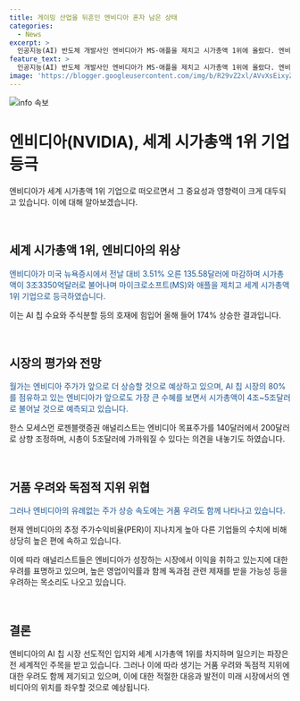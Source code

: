 ```yaml
---
title: 게이밍 산업을 뒤흔인 엔비디아 혼자 남은 상태
categories:
  - News
excerpt: >
  인공지능(AI) 반도체 개발사인 엔비디아가 MS·애플을 제치고 시가총액 1위에 올랐다. 엔비디아 주가는 174% 급등하며 글로벌 시가총액 1위 자리에 올랐고, AI 칩 시장의 80%를 점유하며 높은 수혜를 기대하고 있다. 하지만 주가 상승 속도에 대한 우려와 경쟁사의 AI 칩 시장 진입으로 인한 리스크도 존재한다. 이에 대한 월가의 평가는 분분한 상황이며, 엔비디아의 성장세가 둔화될 우려도 있다.하지만, 엔비디아의 시장지배력은 여전히 강하며, 높은 영업이익률과 차세대 AI 모델 개발에 대한 기대감도 크다.
feature_text: >
  인공지능(AI) 반도체 개발사인 엔비디아가 MS·애플을 제치고 시가총액 1위에 올랐다. 엔비디아 주가는 174% 급등하며 글로벌 시가총액 1위 자리에 올랐고, AI 칩 시장의 80%를 점유하며 높은 수혜를 기대하고 있다. 하지만 주가 상승 속도에 대한 우려와 경쟁사의 AI 칩 시장 진입으로 인한 리스크도 존재한다. 이에 대한 월가의 평가는 분분한 상황이며, 엔비디아의 성장세가 둔화될 우려도 있다.하지만, 엔비디아의 시장지배력은 여전히 강하며, 높은 영업이익률과 차세대 AI 모델 개발에 대한 기대감도 크다.
image: 'https://blogger.googleusercontent.com/img/b/R29vZ2xl/AVvXsEixyZcFfHzMRdzZMjFBmAUKJYCLCGyLL1o632UiGVXcaFdKo_bkvkuCioo0uUKlGfBVcT3P84aROyZIXSBEx3Aw5nCQ3pTgDom1WDC4m8eifvWiAmWEEVb4x6G_l8C0QH225ldMjyaFvpxGEBGNO37VmDTDMHGhJPq73UglMfDca1-0aw/s1600/blogspot.png'
---
```


<p><img src="https://blogger.googleusercontent.com/img/b/R29vZ2xl/AVvXsEixyZcFfHzMRdzZMjFBmAUKJYCLCGyLL1o632UiGVXcaFdKo_bkvkuCioo0uUKlGfBVcT3P84aROyZIXSBEx3Aw5nCQ3pTgDom1WDC4m8eifvWiAmWEEVb4x6G_l8C0QH225ldMjyaFvpxGEBGNO37VmDTDMHGhJPq73UglMfDca1-0aw/s1600/blogspot.png" alt="info 속보" /></p>

<h1>엔비디아(NVIDIA), 세계 시가총액 1위 기업 등극</h1>

<p>엔비디아가 세계 시가총액 1위 기업으로 떠오르면서 그 중요성과 영향력이 크게 대두되고 있습니다. 이에 대해 알아보겠습니다.</p>

<p data-ke-size="size16">&nbsp;</p>

<h2 data-ke-size="size26">세계 시가총액 1위, 엔비디아의 위상</h2>

<p><span style="color: #1a5490;">엔비디아가 미국 뉴욕증시에서 전날 대비 3.51% 오른 135.58달러에 마감하며 시가총액이 3조3350억달러로 불어나며 마이크로소프트(MS)와 애플을 제치고 세계 시가총액 1위 기업으로 등극하였습니다.</span></p>

<p>이는 AI 칩 수요와 주식분할 등의 호재에 힘입어 올해 들어 174% 상승한 결과입니다.</p>

<p data-ke-size="size16">&nbsp;</p>

<h2 data-ke-size="size26">시장의 평가와 전망</h2>

<p><span style="color: #1a5490;">월가는 엔비디아 주가가 앞으로 더 상승할 것으로 예상하고 있으며, AI 칩 시장의 80%를 점유하고 있는 엔비디아가 앞으로도 가장 큰 수혜를 보면서 시가총액이 4조~5조달러로 불어날 것으로 예측되고 있습니다.</span></p>

<p>한스 모세스먼 로젠블랫증권 애널리스트는 엔비디아 목표주가를 140달러에서 200달러로 상향 조정하며, 시총이 5조달러에 가까워질 수 있다는 의견을 내놓기도 하였습니다.</p>

<p data-ke-size="size16">&nbsp;</p>

<h2 data-ke-size="size26">거품 우려와 독점적 지위 위협</h2>

<p><span style="color: #1a5490;">그러나 엔비디아의 유례없는 주가 상승 속도에는 거품 우려도 함께 나타나고 있습니다.</span></p>

<p>현재 엔비디아의 추정 주가수익비율(PER)이 지나치게 높아 다른 기업들의 수치에 비해 상당히 높은 편에 속하고 있습니다.</p>

<p>이에 따라 애널리스트들은 엔비디아가 성장하는 시장에서 이익을 취하고 있는지에 대한 우려를 표명하고 있으며, 높은 영업이익률과 함께 독과점 관련 제재를 받을 가능성 등을 우려하는 목소리도 나오고 있습니다.</p>

<p data-ke-size="size16">&nbsp;</p>

<h2 data-ke-size="size26">결론</h2>

<p>엔비디아의 AI 칩 시장 선도적인 입지와 세계 시가총액 1위를 차지하며 일으키는 파장은 전 세계적인 주목을 받고 있습니다. 그러나 이에 따라 생기는 거품 우려와 독점적 지위에 대한 우려도 함께 제기되고 있으며, 이에 대한 적절한 대응과 발전이 미래 시장에서의 엔비디아의 위치를 좌우할 것으로 예상됩니다.</p>

<p data-ke-size="size16">&nbsp;</p>

